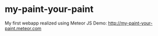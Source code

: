 my-paint-your-paint
===================

My first webapp realized using Meteor JS
Demo: http://my-paint-your-paint.meteor.com
